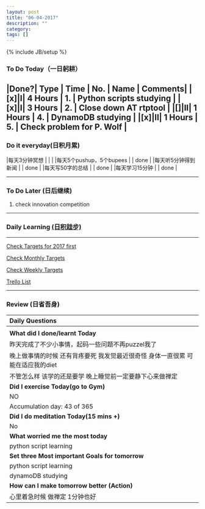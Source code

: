 ```yaml
---
layout: post
title: "06-04-2017"
description: ""
category: 
tags: []
---
```

{% include JB/setup %}

### To Do Today（一日躬耕）

|**Done?**| **Type** | **Time**   | **No.** | **Name** | **Comments**|
|[x]|I| 4 Hours  | 1. | Python scripts studying	 | 
|[x]|I| 3 Hours  | 2. | Close down AT rtptool  |
|[]|II| 1 Hours | 4. | DynamoDB studying	 |
|[x]|II| 1 Hours | 5. | Check problem for P. Wolf  |
---

### Do it everyday(日积月累)

|每天3分钟冥想             | | 	  |
|每天5个pushup，5个bupees   | | done  |
|每天听5分钟得到新闻      | |	 done |
|每天写50字的总结			 | | done   |
|每天学习15分钟            | | done   |

---

### To Do Later (日后继续) 

1. check innovation competition 

---

### Daily Learning [(日积跬步)](https://yitianxu.github.io/2017/01/05/learning-summary)


---

[Check Targets for 2017 first](https://yitianxu.github.io/2016/12/30/resolution-for-2017)

[Check Monthly Targets](https://yitianxu.github.io/pages/monthly%20targets/Monthly)

[Check Weekly Targets](https://yitianxu.github.io/pages/weekly%20targets/Weekly%20Targets) 

[Trello List](https://trello.com/b/oYub62ID/goal-of-year-2016-2017)

---

### Review (日省吾身)

| Daily Questions                                    |                                           
|:---------------------------------------------------|
|                                                    |
| **What did I done/learnt Today**| 
|    昨天完成了不少小事情，起码一些问题不再puzzel我了     |
|    晚上做事情的时候 还有背疼要死 我发觉最近很奇怪 身体一直很累  可能在适应我的diet  |
|    不管怎么样 该学的还是要学 晚上睡觉前一定要静下心来做禅定 |
| **Did I exercise Today(go to Gym)**|          
|  NO   |
| Accumulation day: 43 of 365   |
| **Did I do meditation Today(15 mins +)**|          
|  No   |
|**What worried me the most today**|
|  python script learning  |
|**Set three Most important Goals for tomorrow**|
| python script learning |
| dynamoDB studying |
|**How can I make tomorrow better (Action)**|
|  心里着急时候 做禅定 1分钟也好  |